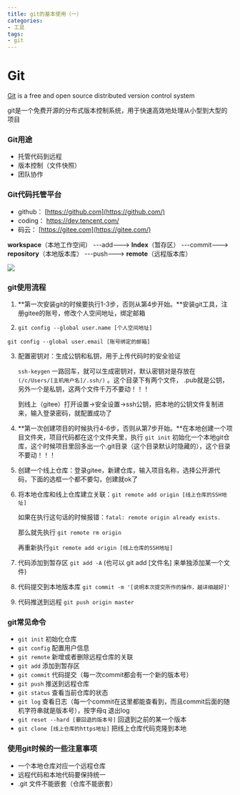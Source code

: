 ```yaml
---
title: git的基本使用（一）
categories:
- 工具
tags:
- git
---
```


# Git

 [Git](https://git-scm.com) is a free and open source distributed version control system 

git是一个免费开源的分布式版本控制系统，用于快速高效地处理从小型到大型的项目

### Git用途

* 托管代码到远程
* 版本控制（文件快照）
* 团队协作

### Git代码托管平台

* github：  [https://github.com](https://github.com/) 
* coding： https://dev.tencent.com/ 
* 码云：     [https://gitee.com](https://gitee.com/) 



**workspace**（本地工作空间）  ---add---> **Index**（暂存区）   ---commit--->   **repository**（本地版本库）   ---push---> **remote**（远程版本库）

![](/img/git示意图.jpg)



### git使用流程

1. **第一次安装git的时候要执行1-3步，否则从第4步开始。**安装git工具，注册gitee的账号，修改个人空间地址，绑定邮箱

2.  `git config --global user.name [个人空间地址]` 

   `git config --global user.email [账号绑定的邮箱]`

3. 配置密钥对：生成公钥和私钥，用于上传代码时的安全验证

   `ssh-keygen`  一路回车，就可以生成密钥对，默认密钥对是存放在`(/c/Users/[主机用户名]/.ssh/)` 。这个目录下有两个文件， .pub就是公钥，另外一个是私钥，这两个文件千万不要动！！！

   到线上（gitee）打开设置->安全设置->ssh公钥，把本地的公钥文件复制进来，输入登录密码，就配置成功了

4. **第一次创建项目的时候执行4-6步，否则从第7步开始。**在本地创建一个项目文件夹，项目代码都在这个文件夹里，执行 `git init`  初始化一个本地git仓库，这个时候项目里回多出一个.git目录（这个目录默认时隐藏的），这个目录不要动！！！

5. 创建一个线上仓库：登录gitee，新建仓库，输入项目名称，选择公开源代码，下面的选框一个都不要勾，创建就ok了

6. 将本地仓库和线上仓库建立关联：`git remote add origin [线上仓库的SSH地址]`

   如果在执行这句话的时候报错：`fatal: remote origin already exists.`

   那么就先执行 `git remote rm origin`

   再重新执行`git remote add origin [线上仓库的SSH地址]`

7. 代码添加到暂存区  `git add -A`  (也可以 git add [文件名] 来单独添加某一个文件)

8. 代码提交到本地版本库  `git commit -m '[说明本次提交所作的操作，越详细越好]' `

9. 代码推送到远程 `git push origin master`

   

### git常见命令

* `git init`  初始化仓库
* `git config`  配置用户信息
* `git remote`  新增或者删除远程仓库的关联
* `git add`  添加到暂存区
* `git commit`  代码提交（每一次commit都会有一个新的版本号）
* `git push` 推送到远程仓库
* `git status`  查看当前仓库的状态
* `git log`  查看日志（每一个commit在这里都能查看到，而且commit后面的随机字符串就是版本号），按字母q 退出log
* `git reset --hard [要回退的版本号]`   回退到之前的某一个版本
* `git clone [线上仓库的https地址]`  把线上仓库代码克隆到本地



### 使用git时候的一些注意事项

* 一个本地仓库对应一个远程仓库
* 远程代码和本地代码要保持统一
* .git 文件不能嵌套（仓库不能嵌套）